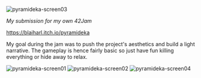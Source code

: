 ![pyramideka-screen03](http://u.cubeupload.com/Blaiharl/aoWwum.png)

*My submission for my own 42Jam*

https://blaiharl.itch.io/pyramideka


My goal during the jam was to push the project's aesthetics and build a light narrative. The gameplay is hence fairly basic so just have fun killing everything or hide away to relax.

![pyramideka-screen01](http://u.cubeupload.com/Blaiharl/ESy5Wi.png)
![pyramideka-screen02](http://u.cubeupload.com/Blaiharl/xNNoz5.png)
![pyramideka-screen04](http://u.cubeupload.com/Blaiharl/3nsSLA.png)
